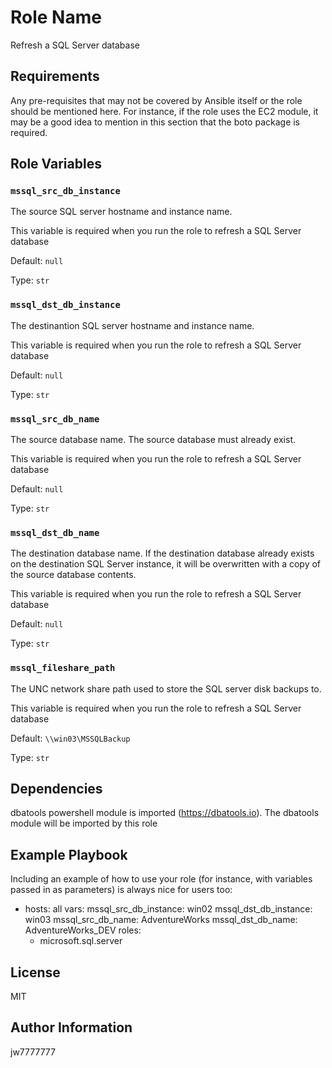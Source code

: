 Role Name
=========

Refresh a SQL Server database

Requirements
------------

Any pre-requisites that may not be covered by Ansible itself or the role should be mentioned here. For instance, if the role uses the EC2 module, it may be a good idea to mention in this section that the boto package is required.

Role Variables
--------------

### `mssql_src_db_instance`

The source SQL server hostname and instance name.   

This variable is required when you run the role to refresh a SQL Server database

Default: `null`

Type: `str`

### `mssql_dst_db_instance`

The destinantion SQL server hostname and instance name.   

This variable is required when you run the role to refresh a SQL Server database

Default: `null`

Type: `str`

### `mssql_src_db_name`

The source database name.   The source database must already exist.

This variable is required when you run the role to refresh a SQL Server database

Default: `null`

Type: `str`

### `mssql_dst_db_name`

The destination database name.   If the destination database already exists on the destination SQL Server instance, it will be overwritten with a copy of the source database contents.

This variable is required when you run the role to refresh a SQL Server database

Default: `null`

Type: `str`

### `mssql_fileshare_path`

The UNC network share path used to store the SQL server disk backups to.   

This variable is required when you run the role to refresh a SQL Server database

Default: `\\win03\MSSQLBackup`

Type: `str`

Dependencies
------------

dbatools powershell module is imported (https://dbatools.io).  The dbatools module will be imported by this role

Example Playbook
----------------

Including an example of how to use your role (for instance, with variables passed in as parameters) is always nice for users too:

- hosts: all
  vars:
    mssql_src_db_instance: win02
    mssql_dst_db_instance: win03
    mssql_src_db_name: AdventureWorks 
    mssql_dst_db_name: AdventureWorks_DEV
  roles:
    - microsoft.sql.server

License
-------

MIT

Author Information
------------------

jw7777777
